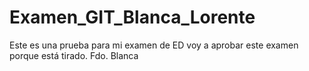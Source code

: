 # Examen_GIT_Blanca_Lorente
Este es una prueba para mi examen de ED
voy a aprobar este examen porque está tirado.
Fdo. Blanca
